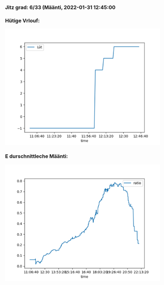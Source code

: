 ### Jitz grad: 6/33 (Määnti, 2022-01-31 12:45:00

### Hütige Vrlouf:
![Graph](Today.png)

### E durschnittleche Määnti:
![Graph](Määnti.png)